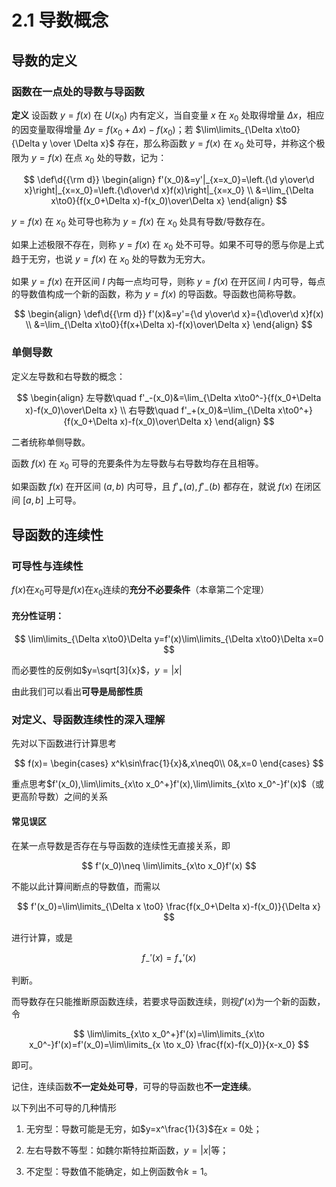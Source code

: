 # 2.1 导数概念

## 导数的定义

### 函数在一点处的导数与导函数

**定义** 设函数 $y=f(x)$ 在 $U(x_0)$ 内有定义，当自变量 $x$ 在 $x_0$ 处取得增量 $\Delta x$，相应的因变量取得增量 $\Delta y=f(x_0+\Delta x)-f(x_0)$；若 $\lim\limits_{\Delta x\to0}{\Delta y \over \Delta x}$ 存在，那么称函数 $y=f(x)$ 在 $x_0$ 处可导，并称这个极限为 $y=f(x)$ 在点 $x_0$ 处的导数，记为：

$$
\def\d{{\rm d}}
\begin{align}
f'(x_0)&=y'|_{x=x_0}=\left.{\d y\over\d x}\right|_{x=x_0}=\left.{\d\over\d x}f(x)\right|_{x=x_0} \\
&=\lim_{\Delta x\to0}{f(x_0+\Delta x)-f(x_0)\over\Delta x}
\end{align}
$$

$y=f(x)$ 在 $x_0$ 处可导也称为 $y=f(x)$ 在 $x_0$ 处具有导数/导数存在。

如果上述极限不存在，则称 $y=f(x)$ 在 $x_0$ 处不可导。如果不可导的愿与你是上式趋于无穷，也说 $y=f(x)$ 在 $x_0$ 处的导数为无穷大。

如果 $y=f(x)$ 在开区间 $I$ 内每一点均可导，则称 $y=f(x)$ 在开区间 $I$ 内可导，每点的导数值构成一个新的函数，称为 $y=f(x)$ 的导函数。导函数也简称导数。

$$
\begin{align}
\def\d{{\rm d}}
f'(x)&=y'={\d y\over\d x}={\d\over\d x}f(x) \\
&=\lim_{\Delta x\to0}{f(x+\Delta x)-f(x)\over\Delta x}
\end{align}
$$

### 单侧导数

定义左导数和右导数的概念：

$$
\begin{align}
左导数\quad f'_-(x_0)&=\lim_{\Delta x\to0^-}{f(x_0+\Delta x)-f(x_0)\over\Delta x} \\
右导数\quad f'_+(x_0)&=\lim_{\Delta x\to0^+}{f(x_0+\Delta x)-f(x_0)\over\Delta x}
\end{align}
$$

二者统称单侧导数。

函数 $f(x)$ 在 $x_0$ 可导的充要条件为左导数与右导数均存在且相等。

如果函数 $f(x)$ 在开区间 $(a,b)$ 内可导，且 $f'_+(a),f'_-(b)$ 都存在，就说 $f(x)$ 在闭区间 $[a,b]$ 上可导。

## 导函数的连续性

### 可导性与连续性

$f(x)$在$x_0$可导是$f(x)$在$x_0$连续的**充分不必要条件**（本章第二个定理）

#### 充分性证明：

$$
\lim\limits_{\Delta x\to0}\Delta y=f'(x)\lim\limits_{\Delta x\to0}\Delta x=0
$$

而必要性的反例如$y=\sqrt[3]{x}$，$y=|x|$

由此我们可以看出**可导是局部性质**

### 对定义、导函数连续性的深入理解

先对以下函数进行计算思考

$$
f(x)=
\begin{cases}
x^k\sin\frac{1}{x}&,x\neq0\\
0&,x=0
\end{cases}
$$

重点思考$f'(x_0),\lim\limits_{x\to x_0^+}f'(x),\lim\limits_{x\to x_0^-}f'(x)$（或更高阶导数）之间的关系

#### 常见误区

在某一点导数是否存在与导函数的连续性无直接关系，即

$$
f'(x_0)\neq \lim\limits_{x\to x_0}f'(x)
$$

不能以此计算间断点的导数值，而需以

$$
f'(x_0)=\lim\limits_{\Delta x \to0} \frac{f(x_0+\Delta x)-f(x_0)}{\Delta x}
$$

进行计算，或是

$$
f_-'(x)=f_+'(x)
$$

判断。

而导数存在只能推断原函数连续，若要求导函数连续，则视$f'(x)$为一个新的函数，令

$$
\lim\limits_{x\to x_0^+}f'(x)=\lim\limits_{x\to x_0^-}f'(x)=f'(x_0)=\lim\limits_{x \to x_0} \frac{f(x)-f(x_0)}{x-x_0}
$$

即可。

记住，连续函数**不一定处处可导**，可导的导函数也**不一定连续**。

以下列出不可导的几种情形

1. 无穷型：导数可能是无穷，如$y=x^\frac{1}{3}$在$x=0$处；

2. 左右导数不等型：如魏尔斯特拉斯函数，$y=\lvert x \rvert$等；

3. 不定型：导数值不能确定，如上例函数令$k=1$。
